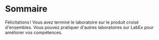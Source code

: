 # Sommaire

Félicitations ! Vous avez terminé le laboratoire sur le produit croisé d'ensembles. Vous pouvez pratiquer d'autres laboratoires sur LabEx pour améliorer vos compétences.
